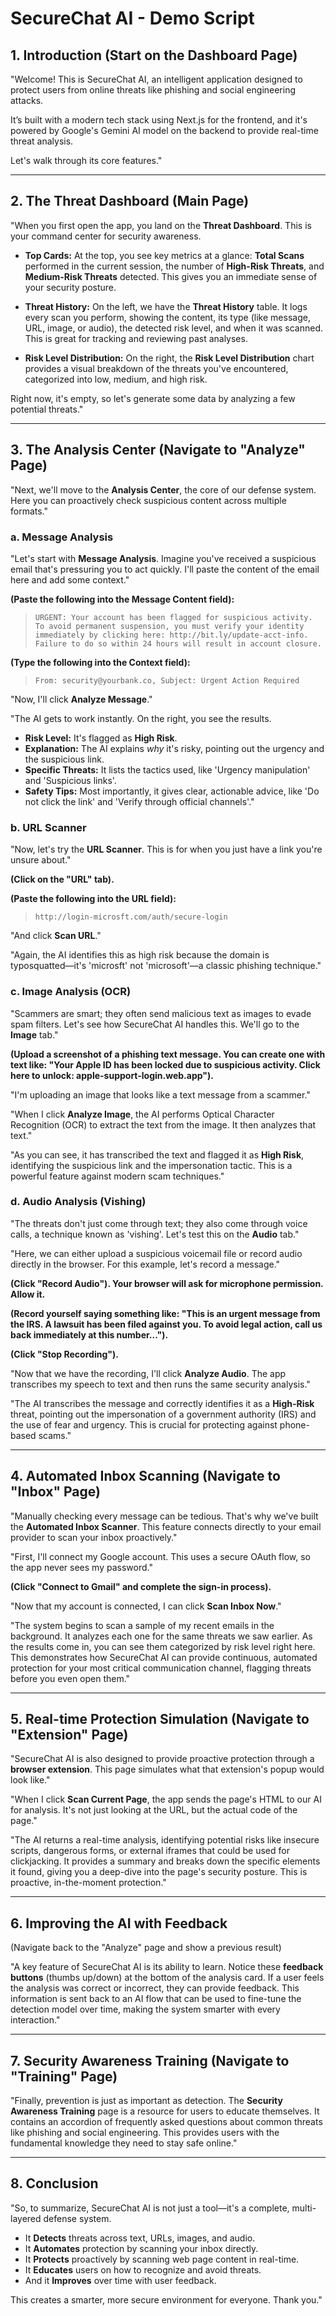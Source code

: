 # SecureChat AI - Demo Script

## 1. Introduction (Start on the Dashboard Page)

"Welcome! This is SecureChat AI, an intelligent application designed to protect users from online threats like phishing and social engineering attacks.

It’s built with a modern tech stack using Next.js for the frontend, and it's powered by Google's Gemini AI model on the backend to provide real-time threat analysis.

Let's walk through its core features."

---

## 2. The Threat Dashboard (Main Page)

"When you first open the app, you land on the **Threat Dashboard**. This is your command center for security awareness.

*   **Top Cards:** At the top, you see key metrics at a glance: **Total Scans** performed in the current session, the number of **High-Risk Threats**, and **Medium-Risk Threats** detected. This gives you an immediate sense of your security posture.

*   **Threat History:** On the left, we have the **Threat History** table. It logs every scan you perform, showing the content, its type (like message, URL, image, or audio), the detected risk level, and when it was scanned. This is great for tracking and reviewing past analyses.

*   **Risk Level Distribution:** On the right, the **Risk Level Distribution** chart provides a visual breakdown of the threats you've encountered, categorized into low, medium, and high risk.

Right now, it's empty, so let's generate some data by analyzing a few potential threats."

---

## 3. The Analysis Center (Navigate to "Analyze" Page)

"Next, we'll move to the **Analysis Center**, the core of our defense system. Here you can proactively check suspicious content across multiple formats."

### a. Message Analysis

"Let's start with **Message Analysis**. Imagine you've received a suspicious email that's pressuring you to act quickly. I'll paste the content of the email here and add some context."

**(Paste the following into the Message Content field):**
> `URGENT: Your account has been flagged for suspicious activity. To avoid permanent suspension, you must verify your identity immediately by clicking here: http://bit.ly/update-acct-info. Failure to do so within 24 hours will result in account closure.`

**(Type the following into the Context field):**
> `From: security@yourbank.co, Subject: Urgent Action Required`

"Now, I'll click **Analyze Message**."

"The AI gets to work instantly. On the right, you see the results.
*   **Risk Level:** It's flagged as **High Risk**.
*   **Explanation:** The AI explains *why* it's risky, pointing out the urgency and the suspicious link.
*   **Specific Threats:** It lists the tactics used, like 'Urgency manipulation' and 'Suspicious links'.
*   **Safety Tips:** Most importantly, it gives clear, actionable advice, like 'Do not click the link' and 'Verify through official channels'."

### b. URL Scanner

"Now, let's try the **URL Scanner**. This is for when you just have a link you're unsure about."

**(Click on the "URL" tab).**

**(Paste the following into the URL field):**
> `http://login-microsft.com/auth/secure-login`

"And click **Scan URL**."

"Again, the AI identifies this as high risk because the domain is typosquatted—it's 'microsft' not 'microsoft'—a classic phishing technique."

### c. Image Analysis (OCR)

"Scammers are smart; they often send malicious text as images to evade spam filters. Let's see how SecureChat AI handles this. We'll go to the **Image** tab."

**(Upload a screenshot of a phishing text message. You can create one with text like: "Your Apple ID has been locked due to suspicious activity. Click here to unlock: apple-support-login.web.app").**

"I'm uploading an image that looks like a text message from a scammer."

"When I click **Analyze Image**, the AI performs Optical Character Recognition (OCR) to extract the text from the image. It then analyzes that text."

"As you can see, it has transcribed the text and flagged it as **High Risk**, identifying the suspicious link and the impersonation tactic. This is a powerful feature against modern scam techniques."

### d. Audio Analysis (Vishing)

"The threats don't just come through text; they also come through voice calls, a technique known as 'vishing'. Let's test this on the **Audio** tab."

"Here, we can either upload a suspicious voicemail file or record audio directly in the browser. For this example, let's record a message."

**(Click "Record Audio"). Your browser will ask for microphone permission. Allow it.**

**(Record yourself saying something like: "This is an urgent message from the IRS. A lawsuit has been filed against you. To avoid legal action, call us back immediately at this number...").**

**(Click "Stop Recording").**

"Now that we have the recording, I'll click **Analyze Audio**. The app transcribes my speech to text and then runs the same security analysis."

"The AI transcribes the message and correctly identifies it as a **High-Risk** threat, pointing out the impersonation of a government authority (IRS) and the use of fear and urgency. This is crucial for protecting against phone-based scams."

---

## 4. Automated Inbox Scanning (Navigate to "Inbox" Page)

"Manually checking every message can be tedious. That's why we've built the **Automated Inbox Scanner**. This feature connects directly to your email provider to scan your inbox proactively."

"First, I'll connect my Google account. This uses a secure OAuth flow, so the app never sees my password."

**(Click "Connect to Gmail" and complete the sign-in process).**

"Now that my account is connected, I can click **Scan Inbox Now**."

"The system begins to scan a sample of my recent emails in the background. It analyzes each one for the same threats we saw earlier. As the results come in, you can see them categorized by risk level right here. This demonstrates how SecureChat AI can provide continuous, automated protection for your most critical communication channel, flagging threats before you even open them."

---

## 5. Real-time Protection Simulation (Navigate to "Extension" Page)

"SecureChat AI is also designed to provide proactive protection through a **browser extension**. This page simulates what that extension's popup would look like."

"When I click **Scan Current Page**, the app sends the page's HTML to our AI for analysis. It's not just looking at the URL, but the actual code of the page."

"The AI returns a real-time analysis, identifying potential risks like insecure scripts, dangerous forms, or external iframes that could be used for clickjacking. It provides a summary and breaks down the specific elements it found, giving you a deep-dive into the page's security posture. This is proactive, in-the-moment protection."

---

## 6. Improving the AI with Feedback

(Navigate back to the "Analyze" page and show a previous result)

"A key feature of SecureChat AI is its ability to learn. Notice these **feedback buttons** (thumbs up/down) at the bottom of the analysis card. If a user feels the analysis was correct or incorrect, they can provide feedback. This information is sent back to an AI flow that can be used to fine-tune the detection model over time, making the system smarter with every interaction."

---

## 7. Security Awareness Training (Navigate to "Training" Page)

"Finally, prevention is just as important as detection. The **Security Awareness Training** page is a resource for users to educate themselves. It contains an accordion of frequently asked questions about common threats like phishing and social engineering. This provides users with the fundamental knowledge they need to stay safe online."

---

## 8. Conclusion

"So, to summarize, SecureChat AI is not just a tool—it's a complete, multi-layered defense system.

*   It **Detects** threats across text, URLs, images, and audio.
*   It **Automates** protection by scanning your inbox directly.
*   It **Protects** proactively by scanning web page content in real-time.
*   It **Educates** users on how to recognize and avoid threats.
*   And it **Improves** over time with user feedback.

This creates a smarter, more secure environment for everyone. Thank you."
